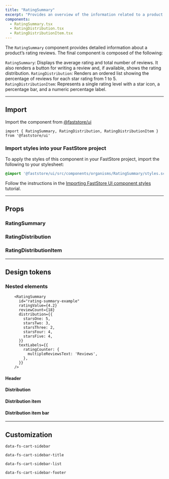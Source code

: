 ```yaml
---
title: "RatingSummary"
excerpt: "Provides an overview of the information related to a product's reviews."
components:
  - RatingSummary.tsx
  - RatingDistribution.tsx
  - RatingDistributionItem.tsx
---
```


The `RatingSummary` component provides detailed information about a product’s rating reviews. The final component is composed of the following:

`RatingSummary`: Displays the average rating and total number of reviews. It also renders a button for writing a review and, if available, shows the rating distribution.
`RatingDistribution`: Renders an ordered list showing the percentage of reviews for each star rating from 1 to 5.
`RatingDistributionItem`: Represents a single rating level with a star icon, a percentage bar, and a numeric percentage label.

---

## Import

Import the component from [@faststore/ui](https://developers.vtex.com/docs/guides/faststore/components-index)

```tsx
import { RatingSummary, RatingDistribution, RatingDistributionItem } from '@faststore/ui'
```

### Import styles into your FastStore project

To apply the styles of this component in your FastStore project, import the following to your stylesheet:

```scss
@import '@faststore/ui/src/components/organisms/RatingSummary/styles.scss';

```

Follow the instructions in the [Importing FastStore UI component styles](https://developers.vtex.com/docs/guides/faststore/using-themes-importing-ui-components-styles) tutorial.

---
## Props

### RatingSummary

<ComponentPropsSection component="RatingSummary" />

### RatingDistribution

<ComponentPropsSection component="RatingDistribution" />

### RatingDistributionItem

<ComponentPropsSection component="RatingDistributionItem " />

---

## Design tokens

<TokenTable>
  <TokenRow
    token="--fs-rating-summary-width"
    value="100%"
  />
  <TokenDivider />
  <TokenRow
    token="--fs-rating-summary-width (tablet)"
    value="30%"
  />
  <TokenDivider />
  <TokenRow
    token="--fs-rating-summary-min-height"
    value="15rem"
  />
  <TokenRow
    token="--fs-rating-summary-line-height"
    value="1"
  />
  <TokenRow
    token="--fs-rating-summary-gap"
    value="var(--fs-spacing-4)"
  />
  <TokenRow
    token="--fs-rating-summary-padding"
    value="var(--fs-spacing-5)"
  />
  <TokenRow
    token="--fs-rating-summary-font-size"
    value="var(--fs-text-size-0)"
  />
  <TokenRow
    token="--fs-rating-summary-font-weight"
    value="var(--fs-text-weight-regular)"
  />
  <TokenRow
    token="--fs-rating-summary-border-radius"
    value="var(--fs-border-radius)"
  />
  <TokenRow
    token="--fs-rating-summary-background-color"
    value="var(--fs-color-neutral-1)"
    isColor
  />
</TokenTable>

### Nested elements

<OverviewSection>
    <RatingSummary
      id="rating-summary-example"
      ratingValue={4.2}
      reviewCount={18}
      distribution={{
        starsOne: 5,
        starsTwo: 3,
        starsThree: 2,
        starsFour: 4,
        starsFive: 4,
      }}
      textLabels={{
        ratingCounter: {
          multipleReviewsText: 'Reviews',
        },
      }}
    />
</OverviewSection>

```tsx
    <RatingSummary
      id="rating-summary-example"
      ratingValue={4.2}
      reviewCount={18}
      distribution={{
        starsOne: 5,
        starsTwo: 3,
        starsThree: 2,
        starsFour: 4,
        starsFive: 4,
      }}
      textLabels={{
        ratingCounter: {
          multipleReviewsText: 'Reviews',
        },
      }}
    />
```
#### Header

<TokenTable>
  <TokenRow
    token="--fs-rating-summary-header-vertical-gap"
    value="var(--fs-spacing-0)"
  />
  <TokenRow
    token="--fs-rating-summary-header-average-font-size"
    value="var(--fs-text-size-7)"
  />
  <TokenRow
    token="--fs-rating-summary-header-average-font-weight"
    value="var(--fs-text-weight-semibold)"
  />
  <TokenRow
    token="--fs-rating-summary-header-total-count-color"
    value="var(--fs-color-text-light)"
    isColor
  />
</TokenTable>

#### Distribution

<TokenTable>
  <TokenRow
    token="--fs-rating-distribution-vertical-gap"
    value="var(--fs-spacing-1)"
  />
</TokenTable>

#### Distribution item

<TokenTable>
  <TokenRow
    token="--fs-rating-distribution-item-gap"
    value="var(--fs-spacing-2)"
  />
  <TokenRow
    token="--fs-rating-distribution-item-star-gap"
    value="var(--fs-spacing-0)"
  />
  <TokenRow
    token="--fs-rating-distribution-item-star-icon-size"
    value="var(--fs-spacing-2)"
  />
</TokenTable>

#### Distribution item bar

<TokenTable>
  <TokenRow
    token="--fs-rating-distribution-item-bar-height"
    value="var(--fs-spacing-0)"
  />
  <TokenRow
    token="--fs-rating-distribution-item-bar-radius"
    value="var(--fs-border-radius-pill)"
  />
  <TokenRow
    token="--fs-rating-distribution-item-bar-track-color"
    value="var(--fs-color-neutral-2)"
    isColor
  />
  <TokenRow
    token="--fs-rating-distribution-item-bar-fill-color"
    value="var(--fs-color-main-2)"
    isColor
  />
  <TokenRow
    token="--fs-rating-distribution-item-bar-transition-function"
    value="var(--fs-transition-function)"
  />
  <TokenRow
    token="--fs-rating-distribution-item-bar-transition-property"
    value="var(--fs-transition-property)"
  />
  <TokenRow
    token="--fs-rating-distribution-item-bar-transition-timing"
    value="var(--fs-transition-timing)"
  />
</TokenTable>

---

## Customization

`data-fs-cart-sidebar`

`data-fs-cart-sidebar-title`

`data-fs-cart-sidebar-list`

`data-fs-cart-sidebar-footer`
